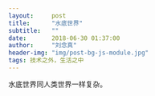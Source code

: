 ```yaml
---
layout:     post
title:      "水底世界"
subtitle:   ""
date:       2018-06-30 01:37:00
author:     "刘念真"
header-img: "img/post-bg-js-module.jpg"
tags: 技术之外，生活之中
---
```


水底世界同人类世界一样复杂。